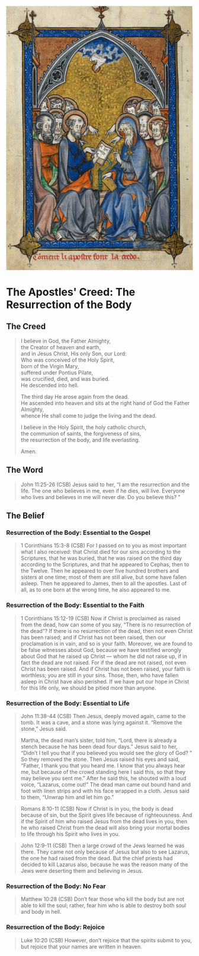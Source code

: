 <img class="intro-right" src="art-apostles-creed.png">

# The Apostles' Creed: The Resurrection of the Body

## The Creed

>I believe in God, the Father Almighty,  
>the Creator of heaven and earth,  
>and in Jesus Christ, His only Son, our Lord:  
>Who was conceived of the Holy Spirit,  
>born of the Virgin Mary,  
>suffered under Pontius Pilate,  
>was crucified, died, and was buried.  
>He descended into hell.  
>  
>The third day He arose again from the dead.  
>He ascended into heaven and sits at the right hand of God the Father Almighty,  
>whence He shall come to judge the living and the dead.  
>  
>I believe in the Holy Spirit, the holy catholic church,  
>the communion of saints, the forgiveness of sins,  
><bgy>the resurrection of the body</bgy>, and life everlasting.  
>  
>Amen.

## The Word

>John 11:25-26 (CSB) Jesus said to her, “I am the resurrection and the life. The one who believes in me, even if he dies, will live. Everyone who lives and believes in me will never die. Do you believe this? ”

## The Belief

### Resurrection of the Body: Essential to the Gospel

>1 Corinthians 15:3-8 (CSB) For I passed on to you as most important what I also received: that Christ died for our sins according to the Scriptures, that he was buried, that he was raised on the third day according to the Scriptures, and that he appeared to Cephas, then to the Twelve. Then he appeared to over five hundred brothers and sisters at one time; most of them are still alive, but some have fallen asleep. Then he appeared to James, then to all the apostles. Last of all, as to one born at the wrong time, he also appeared to me.

### Resurrection of the Body: Essential to the Faith

>1 Corinthians 15:12-19 (CSB) Now if Christ is proclaimed as raised from the dead, how can some of you say, “There is no resurrection of the dead”? If there is no resurrection of the dead, then not even Christ has been raised; and if Christ has not been raised, then our proclamation is in vain, and so is your faith. Moreover, we are found to be false witnesses about God, because we have testified wrongly about God that he raised up Christ — whom he did not raise up, if in fact the dead are not raised. For if the dead are not raised, not even Christ has been raised. And if Christ has not been raised, your faith is worthless; you are still in your sins. Those, then, who have fallen asleep in Christ have also perished. If we have put our hope in Christ for this life only, we should be pitied more than anyone.

### Resurrection of the Body: Essential to Life

>John 11:38-44 (CSB) Then Jesus, deeply moved again, came to the tomb. It was a cave, and a stone was lying against it. “Remove the stone,” Jesus said.
>
>Martha, the dead man’s sister, told him, “Lord, there is already a stench because he has been dead four days.”
>Jesus said to her, “Didn’t I tell you that if you believed you would see the glory of God? ”
>So they removed the stone. Then Jesus raised his eyes and said, “Father, I thank you that you heard me. I know that you always hear me, but because of the crowd standing here I said this, so that they may believe you sent me.” After he said this, he shouted with a loud voice, <bgy>“Lazarus, come out!”</bgy> The dead man came out bound hand and foot with linen strips and with his face wrapped in a cloth. Jesus said to them, “Unwrap him and let him go.”

>Romans 8:10-11 (CSB) Now if Christ is in you, the body is dead because of sin, but the Spirit gives life because of righteousness. And if the Spirit of him who raised Jesus from the dead lives in you, then he who raised Christ from the dead will also bring your mortal bodies to life through his Spirit who lives in you.

>John 12:9-11 (CSB) Then a large crowd of the Jews learned he was there. They came not only because of Jesus but also to see Lazarus, the one he had raised from the dead. But the chief priests had decided to kill Lazarus also, because he was the reason many of the Jews were deserting them and believing in Jesus.

### Resurrection of the Body: No Fear

>Matthew 10:28 (CSB) Don’t fear those who kill the body but are not able to kill the soul; rather, fear him who is able to destroy both soul and body in hell.

### Resurrection of the Body: Rejoice

>Luke 10:20 (CSB) However, don’t rejoice that the spirits submit to you, but rejoice that your names are written in heaven.
